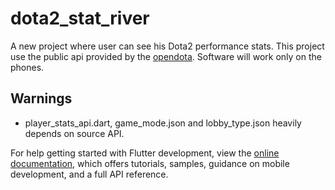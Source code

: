 # dota2_stat_river

A new project where user can see his Dota2 performance stats. This project use the public api provided by the [opendota](https://docs.opendota.com). Software will work only on the phones.


## Warnings
- player_stats_api.dart, game_mode.json and lobby_type.json heavily depends on source API.



For help getting started with Flutter development, view the
[online documentation](https://docs.flutter.dev/), which offers tutorials,
samples, guidance on mobile development, and a full API reference.
